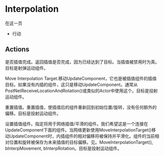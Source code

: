 # Interpolation

在这一页

  * 行动





## Actions

是否插值完成。返回插值是否完成，因为已经达到了目标。当插值被禁用时为真。目标是射弹运动组件。

Move Interpolation Target.移动UpdateComponent，它也是被插值组件的插值目标。如果没有内插的组件，这只是移动UpdateComponent。通常从PostNetReceiveLocationAndRotation()或类似的Actor中使用这个。目标是投射运动组件。

重置插值。重置插值，使插值后的组件重新回到初始位置/旋转，没有任何额外的偏移。目标是投射运动组件。

设置插值组件。指定将用于网络插值/平滑的组件。我们希望这是一个连接在UpdateComponent下面的组件。当网络更新使用MoveInterpolationTarget()移动UpdateComponent时，内插组件的相对偏移将被保持并平滑化。组件的当前相对位置和旋转被保存为未来插值的目标偏移。见。MoveInterpolationTarget(), bInterpMovement, bInterpRotation。目标是投射运动组件。
